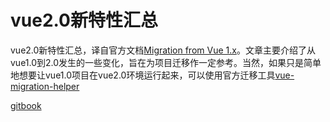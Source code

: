 # vue2.0新特性汇总

vue2.0新特性汇总，译自官方文档[Migration from Vue 1.x](http://vuejs.org/guide/migration.html)。文章主要介绍了从vue1.0到2.0发生的一些变化，旨在为项目迁移作一定参考。当然，如果只是简单地想要让vue1.0项目在vue2.0环境运行起来，可以使用官方迁移工具[vue-migration-helper](https://github.com/vuejs/vue-migration-helper)

[gitbook](https://arnan125.gitbooks.io/whats-new-in-vue2-0/content/)


